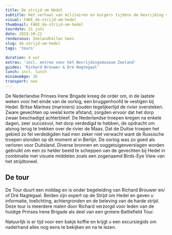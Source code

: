 ```yaml
---
title: De strijd om Hedel
subtitle: Het verhaal van militairen en burgers tijdens de bevrijding van Hedel
visual: FAKE_de-strijd-om-hedel
thumbnail: FAKE_de-strijd-om-hedel
tourdate: 21 juni
date: 2019-10-21
rendezvous: Zeelandhallen Goes
slug: de-strijd-om-hedel
tags: 'tours'

duration: 4 uur
extras: 'incl. entree voor het Bevrijdingsmuseum Zeeland'
guides: 'Richard Brouwer & Dré Nagtegaal'
lunch: incl. lunch
minimumAge: 16
transport: nee
---
```


De Nederlandse Prinses Irene Brigade kreeg de order om, in de laatste weken voor het einde van de oorlog, een bruggenhoofd te vestigen bij Hedel. Britse Marines (mariniers) zouden tegelijkertijd de rivier oversteken. Zware gevechten op veelal korte afstand, zorgden ervoor dat het dorp zwaar beschadigd achterbleef. De Nederlandse troepen kregen na enkele dagen, zeer succesvol, het dorp verdedigd te hebben, de opdracht om alsnog terug te trekken over de rivier de Maas. Dat de Duitse troepen het gebied zo fel verdedigden had men zeker niet verwacht want de Russische troepen stonden op dit moment al in Berlijn.  De oorlog was zo goed als verloren voor Duitsland. Diverse bronnen en ooggetuigenverslagen worden gebruikt om een zo helder beeld te scheppen van de gevechten bij Hedel in combinatie met visuele middelen zoals een zogenaamd Birds-Eye View van het strijdtoneel.

## De tour
De Tour duurt een middag en is onder begeleiding van Richard Brouwer en/ of Dré Nagtegaal. Beiden zijn expert op de Strijd om Hedel en geven u informatie, toelichting, achtergronden en de beleving van de harde strijd. Deze tour is meerdere malen door Richard verzorgd voor leden van de huidige Prinses Irene Brigade als deel van een grotere Battlefield Tour.

Natuurlijk is er tijd voor een bakje koffie en krijgt u een excursiegids om naderhand alles nog eens te bekijken en na te lezen.
